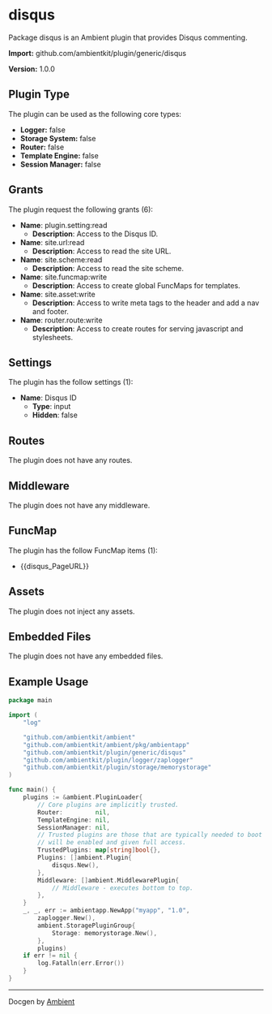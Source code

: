 # disqus

Package disqus is an Ambient plugin that provides Disqus commenting.

**Import:** github.com/ambientkit/plugin/generic/disqus

**Version:** 1.0.0

## Plugin Type

The plugin can be used as the following core types:

- **Logger:** false
- **Storage System:** false
- **Router:** false
- **Template Engine:** false
- **Session Manager:** false

## Grants

The plugin request the following grants (6):

- **Name**: plugin.setting:read
  - **Description**: Access to the Disqus ID.
- **Name**: site.url:read
  - **Description**: Access to read the site URL.
- **Name**: site.scheme:read
  - **Description**: Access to read the site scheme.
- **Name**: site.funcmap:write
  - **Description**: Access to create global FuncMaps for templates.
- **Name**: site.asset:write
  - **Description**: Access to write meta tags to the header and add a nav and footer.
- **Name**: router.route:write
  - **Description**: Access to create routes for serving javascript and stylesheets.

## Settings

The plugin has the follow settings (1):

- **Name**: Disqus ID
  - **Type**: input
  - **Hidden**: false

## Routes

The plugin does not have any routes.

## Middleware

The plugin does not have any middleware.

## FuncMap

The plugin has the follow FuncMap items (1):

  - {{disqus_PageURL}}

## Assets

The plugin does not inject any assets.

## Embedded Files

The plugin does not have any embedded files.

## Example Usage

```go
package main

import (
	"log"

	"github.com/ambientkit/ambient"
	"github.com/ambientkit/ambient/pkg/ambientapp"
	"github.com/ambientkit/plugin/generic/disqus"
	"github.com/ambientkit/plugin/logger/zaplogger"
	"github.com/ambientkit/plugin/storage/memorystorage"
)

func main() {
	plugins := &ambient.PluginLoader{
		// Core plugins are implicitly trusted.
		Router:         nil,
		TemplateEngine: nil,
		SessionManager: nil,
		// Trusted plugins are those that are typically needed to boot so they
		// will be enabled and given full access.
		TrustedPlugins: map[string]bool{},
		Plugins: []ambient.Plugin{
			disqus.New(),
		},
		Middleware: []ambient.MiddlewarePlugin{
			// Middleware - executes bottom to top.
		},
	}
	_, _, err := ambientapp.NewApp("myapp", "1.0",
		zaplogger.New(),
		ambient.StoragePluginGroup{
			Storage: memorystorage.New(),
		},
		plugins)
	if err != nil {
		log.Fatalln(err.Error())
	}
}
```

---

Docgen by [Ambient](https://ambientkit.github.io)